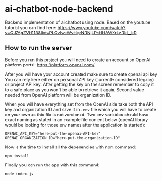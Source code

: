 # ai-chatbot-node-backend

Backend implementation of ai chatbot using node.
Based on the youtube tutorial you can find here: https://www.youtube.com/watch?v=OJ7AgZVH118&list=PLOvIwkWvHysNRNjLPcHHAWXrLzRkl__kR

## How to run the server

Before you run this project you will need to create an account on OpenAI platform portal:
https://platform.openai.com/

After you will have your account created make sure to create openai api key
You can rely here either on personal API key (currently considered legacy) or project API key.
After getting the key on the screen remember to copy it to a safe place as you won't be able to retrieve it again.
Second value needed from OpenAI platform will be organization ID.

When you will have everything set from the OpenAI side take both the API key and organization ID and save it in `.env` file which you will have to create on your own as this file is not versioned. Two env variables should have exact naming as stated in an example file content below (openAI library would be looking for those env names after the application is started):

```
OPENAI_API_KEY="here-put-the-openai-API-key"
OPENAI_ORGANIZATION_ID="here-put-the-organization-ID"
```

Now is the time to install all the depenencies with npm command:

```
npm install
```

Finally you can run the app with this command:

```
node index.js
```
